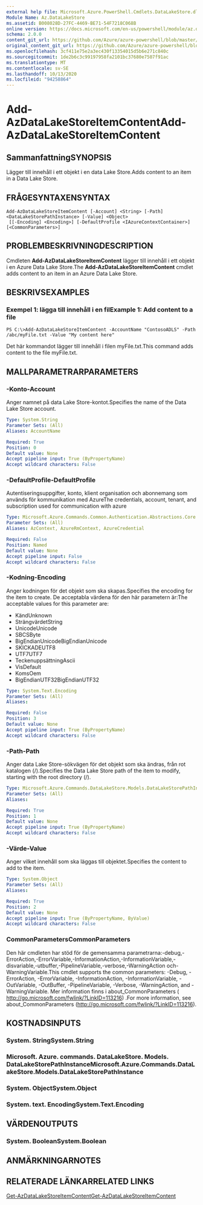 ```yaml
---
external help file: Microsoft.Azure.PowerShell.Cmdlets.DataLakeStore.dll-Help.xml
Module Name: Az.DataLakeStore
ms.assetid: B008028D-27FC-4469-BE71-54F7218C068B
online version: https://docs.microsoft.com/en-us/powershell/module/az.datalakestore/add-azdatalakestoreitemcontent
schema: 2.0.0
content_git_url: https://github.com/Azure/azure-powershell/blob/master/src/DataLakeStore/DataLakeStore/help/Add-AzDataLakeStoreItemContent.md
original_content_git_url: https://github.com/Azure/azure-powershell/blob/master/src/DataLakeStore/DataLakeStore/help/Add-AzDataLakeStoreItemContent.md
ms.openlocfilehash: 3cf411e75e2a3ec430f13354015d5b6e271c840c
ms.sourcegitcommit: 1de2b6c3c99197958fa2101bc37680e7507f91ac
ms.translationtype: MT
ms.contentlocale: sv-SE
ms.lasthandoff: 10/13/2020
ms.locfileid: "94258864"
---
```

# <span data-ttu-id="d11fa-101">Add-AzDataLakeStoreItemContent</span><span class="sxs-lookup"><span data-stu-id="d11fa-101">Add-AzDataLakeStoreItemContent</span></span>

## <span data-ttu-id="d11fa-102">Sammanfattning</span><span class="sxs-lookup"><span data-stu-id="d11fa-102">SYNOPSIS</span></span>
<span data-ttu-id="d11fa-103">Lägger till innehåll i ett objekt i en data Lake Store.</span><span class="sxs-lookup"><span data-stu-id="d11fa-103">Adds content to an item in a Data Lake Store.</span></span>

## <span data-ttu-id="d11fa-104">FRÅGESYNTAXEN</span><span class="sxs-lookup"><span data-stu-id="d11fa-104">SYNTAX</span></span>

```
Add-AzDataLakeStoreItemContent [-Account] <String> [-Path] <DataLakeStorePathInstance> [-Value] <Object>
 [[-Encoding] <Encoding>] [-DefaultProfile <IAzureContextContainer>] [<CommonParameters>]
```

## <span data-ttu-id="d11fa-105">PROBLEMBESKRIVNING</span><span class="sxs-lookup"><span data-stu-id="d11fa-105">DESCRIPTION</span></span>
<span data-ttu-id="d11fa-106">Cmdleten **Add-AzDataLakeStoreItemContent** lägger till innehåll i ett objekt i en Azure Data Lake Store.</span><span class="sxs-lookup"><span data-stu-id="d11fa-106">The **Add-AzDataLakeStoreItemContent** cmdlet adds content to an item in an Azure Data Lake Store.</span></span>

## <span data-ttu-id="d11fa-107">BESKRIVS</span><span class="sxs-lookup"><span data-stu-id="d11fa-107">EXAMPLES</span></span>

### <span data-ttu-id="d11fa-108">Exempel 1: lägga till innehåll i en fil</span><span class="sxs-lookup"><span data-stu-id="d11fa-108">Example 1: Add content to a file</span></span>
```
PS C:\>Add-AzDataLakeStoreItemContent -AccountName "ContosoADLS" -Path /abc/myFile.txt -Value "My content here"
```

<span data-ttu-id="d11fa-109">Det här kommandot lägger till innehåll i filen myFile.txt.</span><span class="sxs-lookup"><span data-stu-id="d11fa-109">This command adds content to the file myFile.txt.</span></span>

## <span data-ttu-id="d11fa-110">MALLPARAMETRAR</span><span class="sxs-lookup"><span data-stu-id="d11fa-110">PARAMETERS</span></span>

### <span data-ttu-id="d11fa-111">-Konto</span><span class="sxs-lookup"><span data-stu-id="d11fa-111">-Account</span></span>
<span data-ttu-id="d11fa-112">Anger namnet på data Lake Store-kontot.</span><span class="sxs-lookup"><span data-stu-id="d11fa-112">Specifies the name of the Data Lake Store account.</span></span>

```yaml
Type: System.String
Parameter Sets: (All)
Aliases: AccountName

Required: True
Position: 0
Default value: None
Accept pipeline input: True (ByPropertyName)
Accept wildcard characters: False
```

### <span data-ttu-id="d11fa-113">-DefaultProfile</span><span class="sxs-lookup"><span data-stu-id="d11fa-113">-DefaultProfile</span></span>
<span data-ttu-id="d11fa-114">Autentiseringsuppgifter, konto, klient organisation och abonnemang som används för kommunikation med Azure</span><span class="sxs-lookup"><span data-stu-id="d11fa-114">The credentials, account, tenant, and subscription used for communication with azure</span></span>

```yaml
Type: Microsoft.Azure.Commands.Common.Authentication.Abstractions.Core.IAzureContextContainer
Parameter Sets: (All)
Aliases: AzContext, AzureRmContext, AzureCredential

Required: False
Position: Named
Default value: None
Accept pipeline input: False
Accept wildcard characters: False
```

### <span data-ttu-id="d11fa-115">-Kodning</span><span class="sxs-lookup"><span data-stu-id="d11fa-115">-Encoding</span></span>
<span data-ttu-id="d11fa-116">Anger kodningen för det objekt som ska skapas.</span><span class="sxs-lookup"><span data-stu-id="d11fa-116">Specifies the encoding for the item to create.</span></span>
<span data-ttu-id="d11fa-117">De acceptabla värdena för den här parametern är:</span><span class="sxs-lookup"><span data-stu-id="d11fa-117">The acceptable values for this parameter are:</span></span>
- <span data-ttu-id="d11fa-118">Känd</span><span class="sxs-lookup"><span data-stu-id="d11fa-118">Unknown</span></span>
- <span data-ttu-id="d11fa-119">Strängvärdet</span><span class="sxs-lookup"><span data-stu-id="d11fa-119">String</span></span>
- <span data-ttu-id="d11fa-120">Unicode</span><span class="sxs-lookup"><span data-stu-id="d11fa-120">Unicode</span></span>
- <span data-ttu-id="d11fa-121">SBCS</span><span class="sxs-lookup"><span data-stu-id="d11fa-121">Byte</span></span>
- <span data-ttu-id="d11fa-122">BigEndianUnicode</span><span class="sxs-lookup"><span data-stu-id="d11fa-122">BigEndianUnicode</span></span>
- <span data-ttu-id="d11fa-123">SKICKADE</span><span class="sxs-lookup"><span data-stu-id="d11fa-123">UTF8</span></span>
- <span data-ttu-id="d11fa-124">UTF7</span><span class="sxs-lookup"><span data-stu-id="d11fa-124">UTF7</span></span>
- <span data-ttu-id="d11fa-125">Teckenuppsättning</span><span class="sxs-lookup"><span data-stu-id="d11fa-125">Ascii</span></span>
- <span data-ttu-id="d11fa-126">Vis</span><span class="sxs-lookup"><span data-stu-id="d11fa-126">Default</span></span>
- <span data-ttu-id="d11fa-127">Koms</span><span class="sxs-lookup"><span data-stu-id="d11fa-127">Oem</span></span>
- <span data-ttu-id="d11fa-128">BigEndianUTF32</span><span class="sxs-lookup"><span data-stu-id="d11fa-128">BigEndianUTF32</span></span>

```yaml
Type: System.Text.Encoding
Parameter Sets: (All)
Aliases:

Required: False
Position: 3
Default value: None
Accept pipeline input: True (ByPropertyName)
Accept wildcard characters: False
```

### <span data-ttu-id="d11fa-129">-Path</span><span class="sxs-lookup"><span data-stu-id="d11fa-129">-Path</span></span>
<span data-ttu-id="d11fa-130">Anger data Lake Store-sökvägen för det objekt som ska ändras, från rot katalogen (/).</span><span class="sxs-lookup"><span data-stu-id="d11fa-130">Specifies the Data Lake Store path of the item to modify, starting with the root directory (/).</span></span>

```yaml
Type: Microsoft.Azure.Commands.DataLakeStore.Models.DataLakeStorePathInstance
Parameter Sets: (All)
Aliases:

Required: True
Position: 1
Default value: None
Accept pipeline input: True (ByPropertyName)
Accept wildcard characters: False
```

### <span data-ttu-id="d11fa-131">-Värde</span><span class="sxs-lookup"><span data-stu-id="d11fa-131">-Value</span></span>
<span data-ttu-id="d11fa-132">Anger vilket innehåll som ska läggas till objektet.</span><span class="sxs-lookup"><span data-stu-id="d11fa-132">Specifies the content to add to the item.</span></span>

```yaml
Type: System.Object
Parameter Sets: (All)
Aliases:

Required: True
Position: 2
Default value: None
Accept pipeline input: True (ByPropertyName, ByValue)
Accept wildcard characters: False
```

### <span data-ttu-id="d11fa-133">CommonParameters</span><span class="sxs-lookup"><span data-stu-id="d11fa-133">CommonParameters</span></span>
<span data-ttu-id="d11fa-134">Den här cmdleten har stöd för de gemensamma parametrarna:-debug,-ErrorAction,-ErrorVariable,-InformationAction,-InformationVariable,-disvariable,-utbuffer,-PipelineVariable,-verbose,-WarningAction och-WarningVariable.</span><span class="sxs-lookup"><span data-stu-id="d11fa-134">This cmdlet supports the common parameters: -Debug, -ErrorAction, -ErrorVariable, -InformationAction, -InformationVariable, -OutVariable, -OutBuffer, -PipelineVariable, -Verbose, -WarningAction, and -WarningVariable.</span></span> <span data-ttu-id="d11fa-135">Mer information finns i about_CommonParameters ( http://go.microsoft.com/fwlink/?LinkID=113216) .</span><span class="sxs-lookup"><span data-stu-id="d11fa-135">For more information, see about_CommonParameters (http://go.microsoft.com/fwlink/?LinkID=113216).</span></span>

## <span data-ttu-id="d11fa-136">KOSTNADS</span><span class="sxs-lookup"><span data-stu-id="d11fa-136">INPUTS</span></span>

### <span data-ttu-id="d11fa-137">System. String</span><span class="sxs-lookup"><span data-stu-id="d11fa-137">System.String</span></span>

### <span data-ttu-id="d11fa-138">Microsoft. Azure. commands. DataLakeStore. Models. DataLakeStorePathInstance</span><span class="sxs-lookup"><span data-stu-id="d11fa-138">Microsoft.Azure.Commands.DataLakeStore.Models.DataLakeStorePathInstance</span></span>

### <span data-ttu-id="d11fa-139">System. Object</span><span class="sxs-lookup"><span data-stu-id="d11fa-139">System.Object</span></span>

### <span data-ttu-id="d11fa-140">System. text. Encoding</span><span class="sxs-lookup"><span data-stu-id="d11fa-140">System.Text.Encoding</span></span>

## <span data-ttu-id="d11fa-141">VÄRDEN</span><span class="sxs-lookup"><span data-stu-id="d11fa-141">OUTPUTS</span></span>

### <span data-ttu-id="d11fa-142">System. Boolean</span><span class="sxs-lookup"><span data-stu-id="d11fa-142">System.Boolean</span></span>

## <span data-ttu-id="d11fa-143">ANMÄRKNINGAR</span><span class="sxs-lookup"><span data-stu-id="d11fa-143">NOTES</span></span>

## <span data-ttu-id="d11fa-144">RELATERADE LÄNKAR</span><span class="sxs-lookup"><span data-stu-id="d11fa-144">RELATED LINKS</span></span>

[<span data-ttu-id="d11fa-145">Get-AzDataLakeStoreItemContent</span><span class="sxs-lookup"><span data-stu-id="d11fa-145">Get-AzDataLakeStoreItemContent</span></span>](./Get-AzDataLakeStoreItemContent.md)


